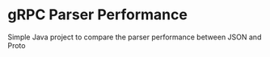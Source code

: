 # gRPC Parser Performance

Simple Java project to compare the parser performance between JSON and Proto